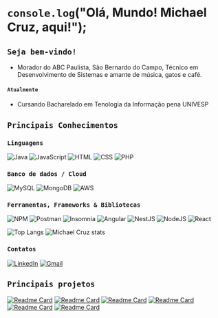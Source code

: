 # `console.log`("Olá, Mundo! Michael Cruz, aqui!");
## `Seja bem-vindo!`

- Morador do ABC Paulista, São Bernardo do Campo, Técnico em Desenvolvimento de Sistemas e amante de música, gatos e café.

#### `Atualmente`

* Cursando Bacharelado em Tenologia da Informação pena UNIVESP

## `Principais Conhecimentos`
### `Linguagens`

![Java](https://img.shields.io/badge/java-%23ED8B00.svg?style=for-the-badge&logo=openjdk&logoColor=white)
![JavaScript](https://img.shields.io/badge/JavaScript-323330?style=for-the-badge&logo=javascript&logoColor=F7DF1E)
![HTML](https://img.shields.io/badge/HTML5-E34F26?style=for-the-badge&logo=html5&logoColor=white)
![CSS](https://img.shields.io/badge/CSS3-1572B6?style=for-the-badge&logo=css3&logoColor=white)
![PHP](https://img.shields.io/badge/PHP-777BB4?style=for-the-badge&logo=php&logoColor=white)

### `Banco de dados / Cloud`

![MySQL](https://img.shields.io/badge/MySQL-005C84?style=for-the-badge&logo=mysql&logoColor=white)
![MongoDB](https://img.shields.io/badge/MongoDB-005C84?style=for-the-badge&logo=mongodb&logoColor=white)
![AWS](https://img.shields.io/badge/Amazon_AWS-FF9900?style=for-the-badge&logo=amazonaws&logoColor=white)


### `Ferramentas, Frameworks & Bibliotecas`

![NPM](https://img.shields.io/badge/npm-CB3837?style=for-the-badge&logo=npm&logoColor=white)
![Postman](https://img.shields.io/badge/Postman-FF6C37?style=for-the-badge&logo=Postman&logoColor=white)
![Insomnia](https://img.shields.io/badge/Insomnia-5849be?style=for-the-badge&logo=Insomnia&logoColor=white)
![Angular](https://img.shields.io/badge/Angular-DD0031?style=for-the-badge&logo=angular&logoColor=white)
![NestJS](https://img.shields.io/badge/next%20js-000000?style=for-the-badge&logo=nextdotjs&logoColor=white)
![NodeJS](https://img.shields.io/badge/Node%20js-339933?style=for-the-badge&logo=nodedotjs&logoColor=white)
![React](https://img.shields.io/badge/React-20232A?style=for-the-badge&logo=react&logoColor=61DAFB&)

![Top Langs](https://github-readme-stats.vercel.app/api/top-langs/?username=dev-MichaelCruz&langs_count=8&theme=kacho_ga)
![Michael Cruz stats](https://github-readme-stats.vercel.app/api?username=dev-MichaelCruz&show_icons=true&theme=kacho_ga)

### `Contatos`

[![LinkedIn](https://img.shields.io/badge/LinkedIn-0077B5?style=for-the-badge&logo=linkedin&logoColor=whiteue)](https://www.linkedin.com/in/michael-vpcruz/)
[![Gmail](https://camo.githubusercontent.com/571384769c09e0c66b45e39b5be70f68f552db3e2b2311bc2064f0d4a9f5983b/68747470733a2f2f696d672e736869656c64732e696f2f62616467652f476d61696c2d4431343833363f7374796c653d666f722d7468652d6261646765266c6f676f3d676d61696c266c6f676f436f6c6f723d7768697465)](mailto:michaelcruz.dev@gmail.com)

## `Principais projetos`

[![Readme Card](https://github-readme-stats.vercel.app/api/pin/?username=dev-MichaelCruz&repo=api-rest-banco&theme=moltack)](https://github.com/dev-MichaelCruz/api-rest-banco)
[![Readme Card](https://github-readme-stats.vercel.app/api/pin/?username=dev-MichaelCruz&repo=calculator-angular&theme=moltack)](https://github.com/dev-MichaelCruz/calculator-angular)
[![Readme Card](https://github-readme-stats.vercel.app/api/pin/?username=dev-MichaelCruz&repo=api-quarkus-social&theme=moltack)](https://github.com/dev-MichaelCruz/api-quarkus-social)
[![Readme Card](https://github-readme-stats.vercel.app/api/pin/?username=dev-MichaelCruz&repo=api-quarkus&theme=moltack)](https://github.com/dev-MichaelCruz/api-quarkus)
[![Readme Card](https://github-readme-stats.vercel.app/api/pin/?username=dev-MichaelCruz&repo=spring-api-professores&theme=moltack)](https://github.com/dev-MichaelCruz/spring-api-professores)
[![Readme Card](https://github-readme-stats.vercel.app/api/pin/?username=dev-MichaelCruz&repo=api-carros-java-angular&theme=moltack)](https://github.com/dev-MichaelCruz/api-carros-java-angular)

